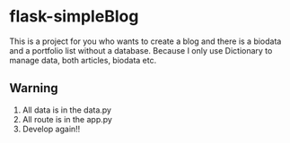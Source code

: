 # flask-simpleBlog

This is a project for you who wants to create a blog and there is a biodata and a portfolio list without a database. Because I only use Dictionary to manage data, both articles, biodata etc.

## Warning

1. All data is in the data.py 
2. All route is in the app.py
3. Develop again!!

